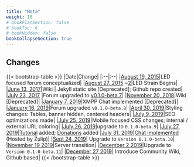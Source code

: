 ```yaml
---
title: "Meta"
weight: 10
# bookFlatSection: false
# bookToc: 6
# bookHidden: false
bookCollapseSection: true
---
```

## Changes

{{< bootstrap-table >}}
|Date|Change|
|:--|:--|
|[August 19, 2015](https://discussions.apple.com/thread/1677617?answerId=28757594022#28757594022)|LED focused forum conceptualized|
|[August 27, 2015](https://ledstrain.org/d/1) ~[2](https://discussions.apple.com/thread/1677617?answerId=28893295022#28893295022)|LED Strain Begins|
|[June 13, 2017](https://ledstrain.org/d/240/5)|Wiki \| Jekyll static site [Deprecated]; Github  repo created|
|[July 23, 2017](https://ledstrain.org/d/151-forum-changes/8) |Forum upgraded to [v0.1.0-beta.7](https://github.com/flarum/core/releases/tag/v0.1.0-beta.7)|
|[November 20, 2018](https://ledstrain.org/d/463)|Wiki [Deprecated]|
|[January 7, 2019](https://ledstrain.org/d/524)|XMPP Chat implemented [Deprecated]|
|[January 16, 2019](https://ledstrain.org/d/151/12)|Forum upgraded `v0.1.0-beta.8`|
|[April 30, 2019](https://ledstrain.org/d/151/18)|Styling changes: Tables, banner hidden, centered headers|
|[July 9, 2019](https://ledstrain.org/d/151/19)|SEO optimizations made|
|[July 25, 2019](https://ledstrain.org/d/151/20)|Mobile focused CSS changes; internal / external URL coloring|
|[July 26, 2019](https://ledstrain.org/d/151/23)|upgrade to `0.1.0-beta.9`|
|[July 27, 2019](https://ledstrain.org/d/151/24)|[Tutorial](https://ledstrain.org/d/715-forum-tutorial) added; [Donations](https://donorbox.org/ledstrain) added
|[July 31, 2019](https://ledstrain.org/d/722)|[Chat implemented](https://ledstrain.zulipchat.com/) (Hosted by Zulip)|
|[Sept 24, 2019](https://ledstrain.zulipchat.com/#narrow/stream/205604-meta/topic/Forum.20Update.20-.20Version.200.2E1.2E0-beta.2E10)| Upgrade to `Version 0.1.0-beta.10`|
|[November 19 2019](https://ledstrain.org/d/767-site-migration-transferred)|Server transition|
|[December 2 2019](https://ledstrain.org/d/151-forum-changes/28)|Upgrade to `Version 0.1.0-beta.11`|
|[December 27 2019](https://ledstrain.org/d/795-community-wiki)| Introduce Community Wiki, Github based|
{{< /bootstrap-table >}}

